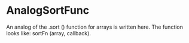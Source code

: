 # AnalogSortFunc

An analog of the .sort () function for arrays is written here. The function looks like: sortFn (array, callback).
